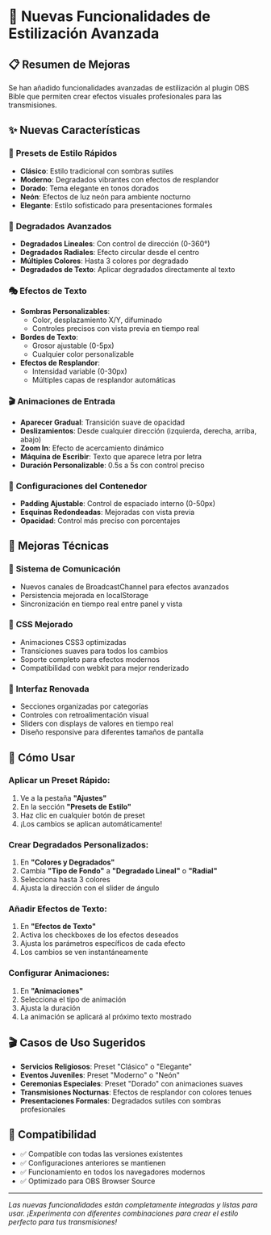 # 🎨 Nuevas Funcionalidades de Estilización Avanzada

## 📋 Resumen de Mejoras

Se han añadido funcionalidades avanzadas de estilización al plugin OBS Bible que permiten crear efectos visuales profesionales para las transmisiones.

## ✨ Nuevas Características

### 🎨 **Presets de Estilo Rápidos**
- **Clásico**: Estilo tradicional con sombras sutiles
- **Moderno**: Degradados vibrantes con efectos de resplandor
- **Dorado**: Tema elegante en tonos dorados
- **Neón**: Efectos de luz neón para ambiente nocturno
- **Elegante**: Estilo sofisticado para presentaciones formales

### 🌈 **Degradados Avanzados**
- **Degradados Lineales**: Con control de dirección (0-360°)
- **Degradados Radiales**: Efecto circular desde el centro
- **Múltiples Colores**: Hasta 3 colores por degradado
- **Degradados de Texto**: Aplicar degradados directamente al texto

### 🎭 **Efectos de Texto**
- **Sombras Personalizables**: 
  - Color, desplazamiento X/Y, difuminado
  - Controles precisos con vista previa en tiempo real
- **Bordes de Texto**: 
  - Grosor ajustable (0-5px)
  - Cualquier color personalizable
- **Efectos de Resplandor**: 
  - Intensidad variable (0-30px)
  - Múltiples capas de resplandor automáticas

### 🎬 **Animaciones de Entrada**
- **Aparecer Gradual**: Transición suave de opacidad
- **Deslizamientos**: Desde cualquier dirección (izquierda, derecha, arriba, abajo)
- **Zoom In**: Efecto de acercamiento dinámico
- **Máquina de Escribir**: Texto que aparece letra por letra
- **Duración Personalizable**: 0.5s a 5s con control preciso

### 🎯 **Configuraciones del Contenedor**
- **Padding Ajustable**: Control de espaciado interno (0-50px)
- **Esquinas Redondeadas**: Mejoradas con vista previa
- **Opacidad**: Control más preciso con porcentajes

## 🔧 **Mejoras Técnicas**

### 📡 **Sistema de Comunicación**
- Nuevos canales de BroadcastChannel para efectos avanzados
- Persistencia mejorada en localStorage
- Sincronización en tiempo real entre panel y vista

### 🎨 **CSS Mejorado**
- Animaciones CSS3 optimizadas
- Transiciones suaves para todos los cambios
- Soporte completo para efectos modernos
- Compatibilidad con webkit para mejor renderizado

### 📱 **Interfaz Renovada**
- Secciones organizadas por categorías
- Controles con retroalimentación visual
- Sliders con displays de valores en tiempo real
- Diseño responsive para diferentes tamaños de pantalla

## 🚀 **Cómo Usar**

### Aplicar un Preset Rápido:
1. Ve a la pestaña **"Ajustes"**
2. En la sección **"Presets de Estilo"** 
3. Haz clic en cualquier botón de preset
4. ¡Los cambios se aplican automáticamente!

### Crear Degradados Personalizados:
1. En **"Colores y Degradados"**
2. Cambia **"Tipo de Fondo"** a **"Degradado Lineal"** o **"Radial"**
3. Selecciona hasta 3 colores
4. Ajusta la dirección con el slider de ángulo

### Añadir Efectos de Texto:
1. En **"Efectos de Texto"**
2. Activa los checkboxes de los efectos deseados
3. Ajusta los parámetros específicos de cada efecto
4. Los cambios se ven instantáneamente

### Configurar Animaciones:
1. En **"Animaciones"**
2. Selecciona el tipo de animación
3. Ajusta la duración
4. La animación se aplicará al próximo texto mostrado

## 🎬 **Casos de Uso Sugeridos**

- **Servicios Religiosos**: Preset "Clásico" o "Elegante"
- **Eventos Juveniles**: Preset "Moderno" o "Neón"
- **Ceremonias Especiales**: Preset "Dorado" con animaciones suaves
- **Transmisiones Nocturnas**: Efectos de resplandor con colores tenues
- **Presentaciones Formales**: Degradados sutiles con sombras profesionales

## 🔄 **Compatibilidad**

- ✅ Compatible con todas las versiones existentes
- ✅ Configuraciones anteriores se mantienen
- ✅ Funcionamiento en todos los navegadores modernos
- ✅ Optimizado para OBS Browser Source

---

*Las nuevas funcionalidades están completamente integradas y listas para usar. ¡Experimenta con diferentes combinaciones para crear el estilo perfecto para tus transmisiones!*